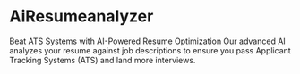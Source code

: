 # AiResumeanalyzer
Beat ATS Systems with AI-Powered Resume Optimization Our advanced AI analyzes your resume against job descriptions to ensure you pass Applicant Tracking Systems (ATS) and land more interviews.
